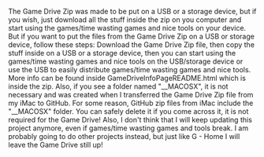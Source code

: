 The Game Drive Zip was made to be put on a USB or a storage device, but if you wish, just download all the stuff inside the zip on you computer and start using the games/time wasting games and nice tools on your device. But if you want to put the files from the Game Drive Zip on a USB or storage device, follow these steps: Download the Game Drive Zip file, then copy the stuff inside on a USB or a storage device, then you can start using the games/time wasting games and nice tools on the USB/storage device or use the USB to easily distribute games/time wasting games and nice tools. More info can be found inside GameDriveInfoPageREADME.html which is inside the zip.
Also, if you see a folder named "__MACOSX", it is not necessary and was created when I transferred the Game Drive Zip file from my iMac to GitHub. For some reason, GitHub zip files from iMac include the "__MACOSX" folder. You can safely delete it if you come across it, it is not required for the Game Drive!
Also, I don't think that I will keep updating this project anymore, even if games/time wasting games and tools break. I am probably going to do other projects instead, but just like G - Home I will leave the Game Drive still up!
